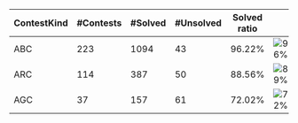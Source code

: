 | ContestKind | #Contests | #Solved | #Unsolved | Solved ratio | |
| - | - | - | - | - | - |
| ABC | 223 | 1094 | 43 | 96.22% | ![96%](https://progress-bar.dev/96?title=Solved) |
| ARC | 114 | 387 | 50 | 88.56% | ![89%](https://progress-bar.dev/89?title=Solved) |
| AGC | 37 | 157 | 61 | 72.02% | ![72%](https://progress-bar.dev/72?title=Solved) |

